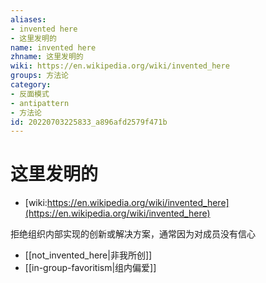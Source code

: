 ```yaml
---
aliases:
- invented here
- 这里发明的
name: invented here
zhname: 这里发明的
wiki: https://en.wikipedia.org/wiki/invented_here
groups: 方法论
category:
- 反面模式
- antipattern
- 方法论
id: 20220703225833_a896afd2579f471b
---
```


# 这里发明的

* [wiki:https://en.wikipedia.org/wiki/invented_here](https://en.wikipedia.org/wiki/invented_here)

拒绝组织内部实现的创新或解决方案，通常因为对成员没有信心

* [[not_invented_here|非我所创]]
* [[in-group-favoritism|组内偏爱]]
